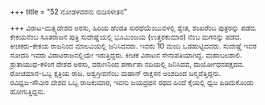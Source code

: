 +++
title = "52 ನೋಡಳವರನು ನುಡಿಸಳೀತನ"

+++
ವಿರಾಟ-ಮತ್ಸ್ಯದೇಶದ ಅರಸು, ಹಿರಿಯ ಹೆಂಡತಿ ಸುರಥೆಯೆಂಬುವಳಲ್ಲಿ ಶ್ವೇತ, ಶಂಖರೆಂಬ ಪುತ್ರರನ್ನು ಪಡೆದ. ಕೇಕಯನೆಂಬ ಸೂತರಾಜನ ಪುತ್ರಿ ಸುದೇಷ್ಣೆಯಲ್ಲಿ ಭೂಮಿಂಜಯ (ಉತ್ತರಕುಮಾರ) ನೆಂಬ ಮಗನನ್ನು ಪಡೆದ.  
ಕೀಚಕರು-ಕೇಕಯ ರಾಜನಿಂದ ಮಾಲವಿಯಲ್ಲಿ ಜನಿಸಿದವರು. ಇವರು 10 ಮಂದಿ ಒಡಹುಟ್ಟಿದವರು. ಸುದೇಷ್ಣೆ ಇವರ ಸೋದರಿ ಇವರು ವಿರಾಟರಾಜನಲ್ಲಿಯೇ ಇರುತ್ತಿದ್ದರು. ಕೀಚಕ ವಿರಾಟನ ಸೇನಾಪತಿಯಾಗಿದ್ದ. ಮಹಾಬಲಶಾಲಿ.  
ಶ್ರುತಾಯುಧ-ಕಳಿಂಗ ದೇಶದ ಅರಸು, ವರುಣನಿಂದ ಪರ್ಣಾಶಾ ನದಿಯಲ್ಲಿ ಜನಿಸಿದವ, ದುರ್ಯೋಧನಪಕ್ಷದವ.  
ರೋಚಮಾನ-ಒಬ್ಬ ಕ್ಷತ್ರಿಯ ರಾಜ. ಅಶ್ವಗ್ರೀವನೆಂಬ ಮಹಾನ್ ರಾಕ್ಷಸನ ಅಂಶದಿಂದ ಜನ್ಮವೆತ್ತಿದ್ದನು.   
ರವಿಧ್ವಜ-ಸೌವೀರ ದೇಶದ ಒಬ್ಬ ರಾಜಕುಮಾರ, ಇವನು ಜಯದ್ರಥನ ರಥದ ಹಿಂದೆ ಕೈಯಲ್ಲಿ ಧ್ವಜ ಹಿಡಿದುಕೊಂಡು ಹೋಗುತ್ತಿದ್ದನು.